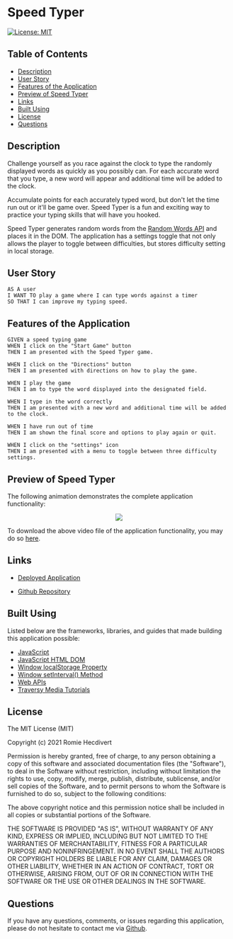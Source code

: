 # Speed Typer

[![License: MIT](https://img.shields.io/badge/License-MIT-yellow.svg)](https://opensource.org/licenses/MIT)

## Table of Contents

- [Description](#description)
- [User Story](#user-story)
- [Features of the Application](#features-of-the-application)
- [Preview of Speed Typer](#preview-of-speed-typer)
- [Links](#links)
- [Built Using](#built-using)
- [License](#license)
- [Questions](#questions)

## Description

Challenge yourself as you race against the clock to type the randomly displayed words as quickly as you possibly can. For each accurate word that you type, a new word will appear and additional time will be added to the clock.

Accumulate points for each accurately typed word, but don't let the time run out or it'll be game over. Speed Typer is a fun and exciting way to practice your typing skills that will have you hooked.

Speed Typer generates random words from the [Random Words API](https://github.com/mcnaveen/Random-Words-API) and places it in the DOM. The application has a settings toggle that not only allows the player to toggle between difficulties, but stores difficulty setting in local storage.

## User Story

```
AS A user
I WANT TO play a game where I can type words against a timer
SO THAT I can improve my typing speed.
```

## Features of the Application

```
GIVEN a speed typing game
WHEN I click on the "Start Game" button
THEN I am presented with the Speed Typer game.

WHEN I click on the "Directions" button
THEN I am presented with directions on how to play the game.

WHEN I play the game
THEN I am to type the word displayed into the designated field.

WHEN I type in the word correctly
THEN I am presented with a new word and additional time will be added to the clock.

WHEN I have run out of time
THEN I am shown the final score and options to play again or quit.

WHEN I click on the "settings" icon
THEN I am presented with a menu to toggle between three difficulty settings.
```

## Preview of Speed Typer

The following animation demonstrates the complete application functionality:

<p align="center">
  <img src="https://github.com/rh9891/SpeedTyper/blob/main/images/speedTyperFunctionality.gif">
</p>

To download the above video file of the application functionality, you may do so [here](https://github.com/rh9891/SpeedTyper/blob/main/images/speedTyperFunctionality.mp4).

## Links

- [Deployed Application](https://rh9891.github.io/SpeedTyper)

- [Github Repository](https://github.com/rh9891/SpeedTyper)

## Built Using

Listed below are the frameworks, libraries, and guides that made building this application possible:

- [JavaScript](https://www.w3schools.com/js/default.asp)
- [JavaScript HTML DOM](https://www.w3schools.com/js/js_htmldom.asp)
- [Window localStorage Property](https://www.w3schools.com/jsref/prop_win_localstorage.asp)
- [Window setInterval() Method](https://www.w3schools.com/jsref/met_win_setinterval.asp)
- [Web APIs](https://www.w3schools.com/js/js_api_intro.asp)
- [Traversy Media Tutorials](https://www.traversymedia.com)

## License

The MIT License (MIT)

Copyright (c) 2021 Romie Hecdivert

Permission is hereby granted, free of charge, to any person obtaining a copy of this software and associated documentation files (the "Software"), to deal in the Software without restriction, including without limitation the rights to use, copy, modify, merge, publish, distribute, sublicense, and/or sell copies of the Software, and to permit persons to whom the Software is furnished to do so, subject to the following conditions:

The above copyright notice and this permission notice shall be included in all copies or substantial portions of the Software.

THE SOFTWARE IS PROVIDED "AS IS", WITHOUT WARRANTY OF ANY KIND, EXPRESS OR IMPLIED, INCLUDING BUT NOT LIMITED TO THE WARRANTIES OF MERCHANTABILITY, FITNESS FOR A PARTICULAR PURPOSE AND NONINFRINGEMENT. IN NO EVENT SHALL THE AUTHORS OR COPYRIGHT HOLDERS BE LIABLE FOR ANY CLAIM, DAMAGES OR OTHER LIABILITY, WHETHER IN AN ACTION OF CONTRACT, TORT OR OTHERWISE, ARISING FROM, OUT OF OR IN CONNECTION WITH THE SOFTWARE OR THE USE OR OTHER DEALINGS IN THE SOFTWARE.

## Questions

If you have any questions, comments, or issues regarding this application, please do not hesitate to contact me via [Github](https://github.com/rh9891).
